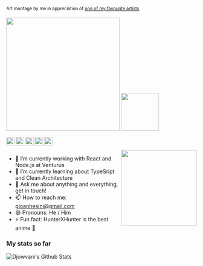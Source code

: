 <sub>Art montage by me in appreciation of <a href="https://kingsanda.tumblr.com/">one of my favourite artists</a></sub></br></br>
<img src="https://i.imgur.com/kDndQ6I.jpg" width="300"> <img src="https://media.giphy.com/media/WUlplcMpOCEmTGBtBW/giphy.gif" width="100">

<a href="https://www.linkedin.com/in/giovani-anhesini-bezerra/">
  <img align="left" alt="Djowvani's LinkedIn" width="22px" src="https://cdn.jsdelivr.net/npm/simple-icons@v3/icons/linkedin.svg" />
</a>
<a href="https://medium.com/@gioanhesini">
  <img align="left" alt="Djowvani's Medium" width="22px" src="https://cdn.jsdelivr.net/npm/simple-icons@3.1.0/icons/medium.svg" />
</a>
<a href="https://api.whatsapp.com/send?phone=551987214726&text=Hey!%20You've%20reached%20Giovani's%20Led%20ZapZapplin">
  <img align="left" alt="Djowvani's WhatsAppr" width="22px" src="https://cdn.jsdelivr.net/npm/simple-icons@v3/icons/whatsapp.svg" />
</a>
<a href="https://www.instagram.com/djowvani_/">
  <img align="left" alt="Djowvani's Instagram" width="22px" src="https://cdn.jsdelivr.net/npm/simple-icons@v3/icons/instagram.svg" />
</a>
<a href="https://www.facebook.com/giovani.anhesinibezerra">
  <img align="left" alt="Djowvani's Facebook" width="22px" src="https://cdn.jsdelivr.net/npm/simple-icons@3.1.0/icons/facebook.svg" />
</a></br></br>

<img align="right" src="https://i.imgur.com/AX5QxU6.gif" width="200">

- 🔭 I’m currently working with React and Node.js at Venturus
- 🌱 I’m currently learning about TypeSript and Clean Architecture
- 💬 Ask me about anything and everything, get in touch!
- 📫 How to reach me: <a>gioanhesini@gmail.com</a>
- 😄 Pronouns: He / Him
- ⚡ Fun fact: HunterXHunter is the best anime 🎣

### My stats so far
<img alt="Djowvani's Github Stats" src="https://github-readme-stats.vercel.app/api?username=djowvani&&show_icons=true&title_color=0e0e0e&icon_color=0e0e0e&text_color=0e0e0e&bg_color=e0e0e0">
